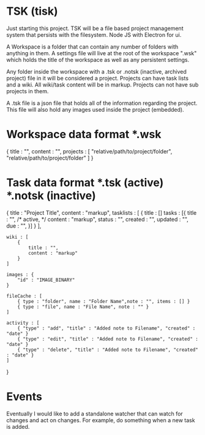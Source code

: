 # TSK (tisk)

Just starting this project. TSK will be a file based project management system that persists with the filesystem. Node JS with Electron for ui.

A Workspace is a folder that can contain any number of folders with anything in them. A settings file will live at the root of the workspace ".wsk" which holds the title of the workspace as well as any persistent settings.

Any folder inside the workspace with a .tsk or .notsk (inactive, archived project) file in it will be considered a project. Projects can have task lists and a wiki. All wiki/task content will be in markup. Projects can not have sub projects in them.

A .tsk file is a json file that holds all of the information regarding the project. This file will also hold any images used inside the project (embedded).

# Workspace data format *.wsk

{
    title : "",
    content : "",
    projects : [
        "relative/path/to/project/folder", "relative/path/to/project/folder"
    ]
}

# Task data format *.tsk (active) *.notsk (inactive)

{
    title : "Project Title",
    content : "markup",
    tasklists : [
        {
            title : []
            tasks : [{
                title : "", /* active,  */
                content : "markup",
                status : "",
                created : "",
                updated : "",
                due : "",
            }]
        }
    ],

    wiki : [
        {
            title : "",
            content : "markup"
        }
    ]

    images : {
        "id" : "IMAGE_BINARY"
    }

    fileCache : [
        { type : "folder", name : "Folder Name",note : "", items : [] }
        { type : "file", name : "File Name", note : "" }
    ]

    activity : [
        { "type" : "add", "title" : "Added note to Filename", "created" : "date" }
        { "type" : "edit", "title" : "Added note to Filename", "created" : "date" }
        { "type" : "delete", "title" : "Added note to Filename", "created" : "date" }
    ]
    
}

# Events

Eventually I would like to add a standalone watcher that can watch for changes and act on changes. For example, do something when a new task is added.